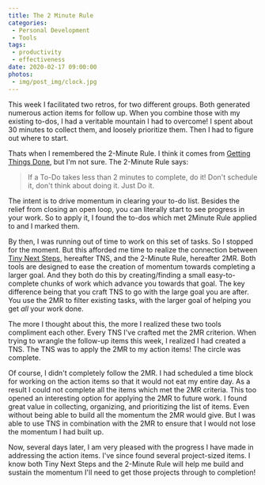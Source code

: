 ```yaml
---
title: The 2 Minute Rule
categories:
 - Personal Development
 - Tools
tags:
 - productivity
 - effectiveness
date: 2020-02-17 09:00:00
photos: 
 - img/post_img/clock.jpg
---
```


This week I facilitated two retros, for two different groups. Both generated numerous action items for follow up. When you combine those with my existing to-dos, I had a veritable mountain I had to overcome! I spent about 30 minutes to collect them, and loosely prioritize them. Then I had to figure out where to start.

Thats when I remembered the 2-Minute Rule. I think it comes from [Getting Things Done](https://www.amazon.com/Getting-Things-Done-Stress-Free-Productivity/dp/0143126563), but I'm not sure. The 2-Minute Rule says:

> If a To-Do takes less than 2 minutes to complete, do it! Don't schedule it, don't think about doing it. Just Do it. 

The intent is to drive momentum in clearing your to-do list. Besides the relief from closing an open loop, you can literally start to see progress in your work. So to apply it, I found the to-dos which met 2Minute Rule applied to and I marked them.

By then, I was running out of time to work on this set of tasks. So I stopped for the moment. But this afforded me time to realize the connection between [Tiny Next Steps](/2018/12/31/tiny-next-steps/), hereafter TNS, and the 2-Minute Rule, hereafter 2MR. Both tools are designed to ease the creation of momentum towards completing a larger goal. And they both do this by creating/finding a small easy-to-complete chunks of work which advance you towards that goal. The key difference being that you craft TNS to go with the large goal you are after. You use the 2MR to filter existing tasks, with the larger goal of helping you get _all_ your work done.

The more I thought about this, the more I realized these two tools compliment each other. Every TNS I've crafted met the 2MR criterion. When trying to wrangle the follow-up items this week, I realized I had created a TNS. The TNS was to apply the 2MR to my action items! The circle was complete. 

Of course, I didn't completely follow the 2MR. I had scheduled a time block for working on the action items so that it would not eat my entire day. As a result I could not complete all the items which met the 2MR criteria. This too opened an interesting option for applying the 2MR to future work. I found great value in collecting, organizing, and prioritizing the list of items. Even without being able to build all the momentum the 2MR would give. But I was able to use TNS in combination with the 2MR to ensure that I would not lose the momentum I had built up.

Now, several days later, I am very pleased with the progress I have made in addressing the action items. I've since found several project-sized items. I know both Tiny Next Steps and the 2-Minute Rule will help me build and sustain the momentum I'll need to get those projects through to completion!
